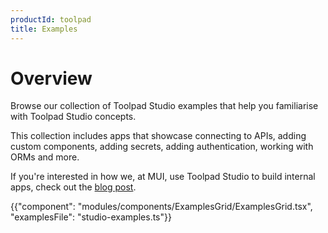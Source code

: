 ```yaml
---
productId: toolpad
title: Examples
---
```


# Overview

<p class="description">Browse our collection of Toolpad Studio examples that help you familiarise with Toolpad Studio concepts.</p>

<!-- #default-branch-switch -->

This collection includes apps that showcase connecting to APIs, adding custom components, adding secrets, adding authentication, working with ORMs and more.

If you're interested in how we, at MUI, use Toolpad Studio to build internal apps, check out the [blog post](https://mui.com/blog/toolpad-use-cases/).

{{"component": "modules/components/ExamplesGrid/ExamplesGrid.tsx", "examplesFile": "studio-examples.ts"}}
